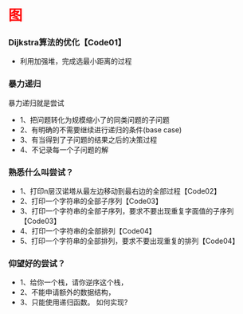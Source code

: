 # <font color="red">**图**</font>

### Dijkstra算法的优化【Code01】
* 利用加强堆，完成选最小距离的过程


### 暴力递归
暴力递归就是尝试
* 1、把问题转化为规模缩小了的同类问题的子问题
* 2、有明确的不需要继续进行递归的条件(base case)
* 3、有当得到了子问题的结果之后的决策过程
* 4、不记录每一个子问题的解

### 熟悉什么叫尝试？
* 1、打印n层汉诺塔从最左边移动到最右边的全部过程【Code02】
* 2、打印一个字符串的全部子序列【Code03】
* 3、打印一个字符串的全部子序列，要求不要出现重复字面值的子序列【Code03】
* 4、打印一个字符串的全部排列【Code04】
* 5、打印一个字符串的全部排列，要求不要出现重复的排列【Code04】

### 仰望好的尝试？
* 1、给你一个栈，请你逆序这个栈，
* 2、不能申请额外的数据结构，
* 3、只能使用递归函数。 如何实现? 


